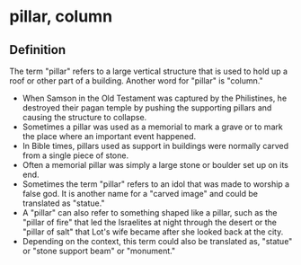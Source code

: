 # pillar, column

## Definition

The term "pillar" refers to a large vertical structure that is used to hold up a roof or other part of a building. Another word for "pillar" is "column."

* When Samson in the Old Testament was captured by the Philistines, he destroyed their pagan temple by pushing the supporting pillars and causing the structure to collapse.
* Sometimes a pillar was used as a memorial to mark a grave or to mark the place where an important event happened.
* In Bible times, pillars used as support in buildings were normally carved from a single piece of stone.
* Often a memorial pillar was simply a large stone or boulder set up on its end.
* Sometimes the term "pillar" refers to an idol that was made to worship a false god. It is another name for a "carved image" and could be translated as "statue."
* A "pillar" can also refer to something shaped like a pillar, such as the "pillar of fire" that led the Israelites at night through the desert or the "pillar of salt" that Lot's wife became after she looked back at the city.
* Depending on the context, this term could also be translated as, "statue" or "stone support beam" or "monument."